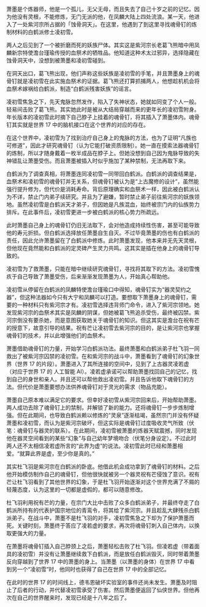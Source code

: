 萧墨是个炼器师，他是一个孤儿，无父无母，而且失去了自己十岁之前的记忆。因为他没有灵根，不能修炼，无门无派的他，在凤麟大陆上四处流浪。某一天，他进入了一处紫河宗所占据的「蚀骨洞天」。在这里，他遇到了到这里寻找魂骨钉的炼制材料的白鹤派修士凌初雪。

两人之后见到了一个被折磨而死的妖族尸体。其实这是紫河宗长老葛飞熊暗中用凤麟新宗特使澹台瑾瑜传授的血祭术的牺牲品。他知道这种术太过邪异，选择隐藏在蚀骨洞天中，没想到被萧墨和凌初雪碰到。

在洞天出口，葛飞熊出现，他们声称这些妖族是凌初雪的手笔，并且萧墨身上的魂骨钉就是凌初雪在此实施血祭术的证据。葛飞熊还打算抓捕两人，他想趁机机会将血祭术嫁祸给白鹤派，制造“白鹤派残害妖族”的谣言。

凌初雪焦急之下，先天鬼脉忽然发作，陷入了失神状态，她就如同变了个人一般。轻易间击败了葛飞熊。其实她此时是被从大结局穿越而来的更年长的凌初雪附身。年长版本的凌初雪此时摘下自己脖子上挂着的魂骨钉，将其插入了萧墨体内。魂骨钉其实就是世界 17 中的脑机接口在这个世界的对应的存在。

在这个世界中，凌初雪为了找到治疗自己身上的鬼脉的方法，也为了证明“凡族也可修道”，因此才研究魂骨钉（认为它能打破资质限制）。她一直在摸索法器魂骨钉的炼制，所以才随身戴着一枚半成品在脖子上。但她没想到自己因为鬼脉导致的失神错乱让萧墨受伤。而且萧墨被插入时似乎施加了某种禁制，无法再取下来。

白鹤派为了调查真相，将萧墨连同凌初雪一同带回白鹤派。白鹤派的调查结果是，血祭术和凌初雪的魂骨钉并无关系，但魂骨钉被认为是“上古魔修的设计”，虽然能强行提升修为，但代价是消耗寿命。背后原理确实和血祭术一样，因此被白鹤派认为不详，禁止门内弟子续研究。并且为了避嫌，暂时禁止弟子前往紫河宗的妖族领地。虽然凌初雪是白鹤派天才弟子，但因她是凡族混血，始终被宗门内的仙族势力排斥。在此事件后，凌初雪更进一步被白鹤派的核心势力所疏远。

此时萧墨自己身上的魂骨钉仍旧无法取下，会对他造成持续性伤害，甚至可能导致他的寿元折损。但白鹤派选择放任萧墨自生自灭。不过毕竟萧墨的伤也有白鹤派的责任，因此允许萧墨留在了白鹤派中修炼。此时萧墨发现，他本来并无先天灵根，但他现在竟然能和白鹤派的定灵碑产生灵力共鸣。这其实是插在他身上的魂骨钉导致的。

凌初雪为了救萧墨，只能在暗中继续研究魂骨钉，寻找将其取下的方法。凌初雪愧疚于自己导致了萧墨受伤，后来渐渐发现萧墨为人，开始真心帮助他。

凌初雪从停留在白鹤派的凤麟特使澹台瑾瑜口中得知，魂骨钉实为“器灵契约之器”，但这种法器如今只有大宁和凤麟可以打造。要想取下萧墨身上的魂骨钉，需要的一种材料只有紫河宗才有。凌初雪选择违背师门命令，进入了紫河宗领地。她发现紫河宗的血祭术其实是凤麟的阴谋，但她被葛飞熊追杀受伤，最终被囚禁。紫河宗倒没有要杀她，而是意图获取她关于魂骨钉的知识。但这其实是澹台在祝有芒的授意下，故意引导的结果。祝有芒让凌初雪去紫河宗的目的，是让紫河宗也掌握魂骨钉的技术，并以此增强他们的血祭术。

萧墨借助魂骨钉的力量，开始学习白鹤派功法。最终萧墨和白鹤派弟子杜飞羽一同救出了被紫河宗囚禁的凌初雪。在和紫河宗的战斗中，萧墨看到了魂骨钉的幻象世界（世界 17 的片段）。萧墨进入了其所连接的空间中，见到了上古器灵凌若虚（对应于世界 17 的 人工智能 AI）。凌若虚承诺可以帮助萧墨找回自己的记忆，找到自己的身世和亲人。并且还可以帮他救出凌初雪。并且告诉他取下魂骨钉的方法。但代价是萧墨要想办法供养魂骨钉对于灵光的需求（物品充能）。

萧墨自己原本难以满足它的要求。但幸好凌初雪从紫河宗回来后，开始帮助萧墨。两人成功去除了魂骨钉上的禁制，并解锁了新的能力。还将魂骨钉一步步炼制增强。但在此期间，也导致白鹤派赖以修炼的“灵泉”逐渐枯竭，虽然宗门并没有怀疑萧墨和凌初雪，而认为是紫河宗破坏，但这实际是魂骨钉过度吸收灵气所致（伏笔：魂骨钉与器灵的联系）。在此期间，凌初雪被萧墨的炼器天赋震撼，同时发现他在器灵空间看到的某些“幻象”与自己幼年梦境吻合（伏笔分身设定）。不过此时两人还不太相信凌若虚所言的“此界为虚”的说法。凌初雪此时已经和萧墨相爱。“就算此界是虚，至少你是真的。”

其实杜飞羽是紫河宗在白鹤派的卧底。他借此机会成功拿到了魂骨钉的材料。之后他开始模仿制作自己的魂骨钉，但他很快就被另一个器灵祝有芒侵蚀了意识。祝有芒让杜飞羽看到了其他世界的幻象，于是杜飞羽开始逐渐对这个世界充满了不屑的轻蔑态度，认为这里的一切都是虚假的，都可以随意修改。

杜飞羽利用祝有芒的力量，在宗门大比中击败了众多白鹤派弟子，并最终夺走了白鹤派所持有的代表护国宗地位的青鸾令，将其给了紫河宗。并且趁乱大肆残杀白鹤派弟子。在战斗中，萧墨不是杜飞羽的对手，凌初雪焦急之下却为了保护萧墨而死。关键时刻，萧墨终于答应了凌若虚的要求，再次将魂骨钉刺入自己体内，以换取更强大的力量。

在萧墨将魂骨钉插入自己脖颈上之后，萧墨轻松击败了杜飞羽。但凌若虚（带着面具的凌初雪）并没有让萧墨继续救下白鹤派，而是放任白鹤派毁灭，同时带着萧墨反向穿越到了世界 17 中的萧墨的身上。当萧墨（以萧墨的身体）在世界 17 中看到另一个“凌初雪”时，他同时也获得了自己在世界 17 中的全部记忆。

在此时的世界 17 的时间线上，德韦恩破坏实验室的事件还尚未发生。萧墨及时阻止了后者的行动，并代替凌初雪承受了伤害。然后萧墨便返回了仙侠世界。但他再次在自己的世界醒来时，发现已经是十八年之后了。
